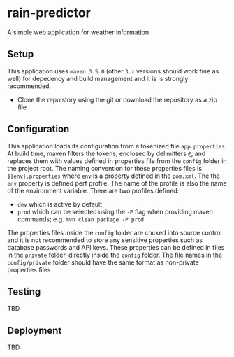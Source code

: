 # rain-predictor
A simple web application for weather information

## Setup
This application uses `maven 3.5.0` (other `3.x` versions should work fine as well) for depedency and build management and it is is strongly recommended.
* Clone the repoistory using the git or download the repository as a zip file
## Configuration
This application loads its configuration from a tokenized file `app.properties`. At build time, maven filters the tokens, enclosed by delimitters `@`, and replaces them with values defined in properties file from the `config` folder in the project root. The naming convention for these properties files is `$[env}.properties` where `env` is a property defined in the `pom.xml`. The the `env` property is defined perf profile. The name of the profile is also the name of the environment variable. There are two profiles defined:

  * `dev` which is active by default
  * `prod` which can be selected using the `-P` flag when providing maven commands; e.g. `mvn clean package -P prod`

The properties files inside the `config` folder are chcked into source control and it is not recommended to store any sensitive properties such as database passwords and API keys. These properties can be defined in files in the `private` folder, directly inside the `config` folder. The file names in the `config/private` folder should have the same format as non-private properties files

## Testing
TBD
## Deployment
TBD
